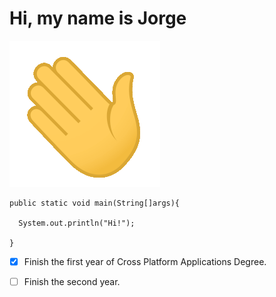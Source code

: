 # Hi, my name is Jorge 

![hola](https://raw.githubusercontent.com/jotaaloud/jotaaloud/refs/heads/main/Assets/Hi.gif)

```
public static void main(String[]args){

  System.out.println("Hi!");

}
```

- [x] Finish the first year of Cross Platform Applications Degree.
- [ ] Finish the second year.




